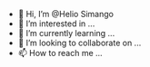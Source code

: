 - 👋 Hi, I’m @Helio Simango
- 👀 I’m interested in ...
- 🌱 I’m currently learning ...
- 💞️ I’m looking to collaborate on ...
- 📫 How to reach me ...

<!---
Helio-Simango/Helio-Simango is a ✨ special ✨ repository because its `README.md` (this file) appears on your GitHub profile.
You can click the Preview link to take a look at your changes.
--->
